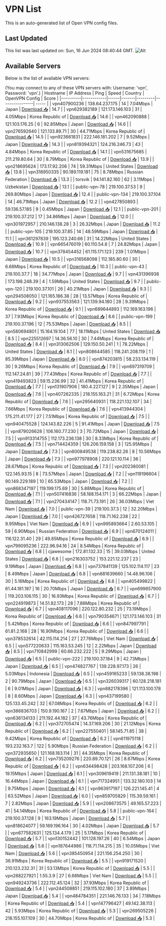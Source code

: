 # VPN List

This is an auto-generated list of Open VPN config files.

## Last Updated

This list was last updated on: Sun, 16 Jun 2024 08:40:44 GMT.
![Alt](https://repobeats.axiom.co/api/embed/186b98318ef1479477931607c1ad7d823f12451f.svg "Repobeats analytics image")

## Available Servers

Below is the list of available VPN servers:

(You may connect to any of these VPN servers with: Username: 'vpn', Password: 'vpn'.)
| Hostname | IP Address | Ping | Speed | Country | OpenVPN Config | Score |
|----------|------------|------|-------|---------|----------------| ----- |
| vpn407900236 | 138.64.237.175 | 14 | 7.04Mbps | Japan | [Download 📥](./configs/server_0_JP.ovpn) | 14.7 |
| vpn629382189 | 121.173.146.103 | 31 | 4.05Mbps | Korea Republic of | [Download 📥](./configs/server_1_KR.ovpn) | 14.6 |
| vpn462090888 | 121.103.176.25 | 6 | 92.85Mbps | Japan | [Download 📥](./configs/server_2_JP.ovpn) | 14.6 |
| vpn276592640 | 121.133.89.71 | 30 | 44.71Mbps | Korea Republic of | [Download 📥](./configs/server_3_KR.ovpn) | 14.5 |
| vpn923661831 | 222.146.181.202 | 7 | 9.52Mbps | Japan | [Download 📥](./configs/server_4_JP.ovpn) | 14.3 |
| vpn819394321 | 124.216.246.73 | 43 | 4.84Mbps | Korea Republic of | [Download 📥](./configs/server_5_KR.ovpn) | 14.1 |
| vpn531675685 | 211.219.80.64 | 30 | 8.79Mbps | Korea Republic of | [Download 📥](./configs/server_6_KR.ovpn) | 13.9 |
| vpn218695624 | 173.17.92.206 | 74 | 59.31Mbps | United States | [Download 📥](./configs/server_7_US.ovpn) | 13.8 |
| vpn318950335 | 90.189.119.181 | 75 | 8.78Mbps | Russian Federation | [Download 📥](./configs/server_8_RU.ovpn) | 13.3 |
| torsvik | 94.141.82.160 | 62 | 3.11Mbps | Uzbekistan | [Download 📥](./configs/server_9_UZ.ovpn) | 13.1 |
| public-vpn-78 | 219.100.37.53 | 9 | 269.80Mbps | Japan | [Download 📥](./configs/server_10_JP.ovpn) | 12.4 |
| public-vpn-134 | 219.100.37.104 | 14 | 46.71Mbps | Japan | [Download 📥](./configs/server_11_JP.ovpn) | 12.2 |
| vpn427850893 | 59.136.57.185 | 9 | 0.45Mbps | Japan | [Download 📥](./configs/server_12_JP.ovpn) | 12.1 |
| public-vpn-201 | 219.100.37.212 | 17 | 34.86Mbps | Japan | [Download 📥](./configs/server_13_JP.ovpn) | 12.0 |
| vpn301972957 | 210.146.138.28 | 3 | 26.32Mbps | Japan | [Download 📥](./configs/server_14_JP.ovpn) | 11.2 |
| public-vpn-105 | 219.100.37.85 | 14 | 48.59Mbps | Japan | [Download 📥](./configs/server_15_JP.ovpn) | 11.1 |
| vpn361297839 | 195.123.240.66 | 31 | 14.22Mbps | United States | [Download 📥](./configs/server_16_US.ovpn) | 10.9 |
| vpn665476019 | 60.110.54.8 | 7 | 24.82Mbps | Japan | [Download 📥](./configs/server_17_JP.ovpn) | 10.7 |
| vpn378454452 | 61.115.171.123 | 239 | 1.01Mbps | Japan | [Download 📥](./configs/server_18_JP.ovpn) | 10.5 |
| vpn316568098 | 112.185.80.60 | 30 | 6.68Mbps | Korea Republic of | [Download 📥](./configs/server_19_KR.ovpn) | 10.3 |
| public-vpn-43 | 219.100.37.7 | 18 | 34.77Mbps | Japan | [Download 📥](./configs/server_20_JP.ovpn) | 9.7 |
| vpn431396938 | 173.198.248.39 | 4 | 1.59Mbps | United States | [Download 📥](./configs/server_21_US.ovpn) | 9.7 |
| public-vpn-120 | 219.100.37.101 | 26 | 40.21Mbps | Japan | [Download 📥](./configs/server_22_JP.ovpn) | 9.3 |
| vpn294508050 | 121.165.186.38 | 28 | 13.57Mbps | Korea Republic of | [Download 📥](./configs/server_23_KR.ovpn) | 9.2 |
| vpn937553563 | 121.139.94.180 | 28 | 9.39Mbps | Korea Republic of | [Download 📥](./configs/server_24_KR.ovpn) | 9.1 |
| vpn689644893 | 112.169.163.196 | 37 | 7.93Mbps | Korea Republic of | [Download 📥](./configs/server_25_KR.ovpn) | 8.6 |
| public-vpn-199 | 219.100.37.196 | 12 | 75.53Mbps | Japan | [Download 📥](./configs/server_26_JP.ovpn) | 8.5 |
| vpn580694801 | 15.164.19.104 | 77 | 18.11Mbps | United States | [Download 📥](./configs/server_27_US.ovpn) | 8.5 |
| vpn225512697 | 14.36.56.10 | 30 | 7.44Mbps | Korea Republic of | [Download 📥](./configs/server_28_KR.ovpn) | 8.4 |
| vpn313062506 | 129.150.50.241 | 1 | 78.22Mbps | United States | [Download 📥](./configs/server_29_US.ovpn) | 8.1 |
| vpn808644585 | 118.241.208.119 | 1 | 85.39Mbps | Japan | [Download 📥](./configs/server_30_JP.ovpn) | 8.0 |
| vpn874203815 | 58.233.134.119 | 30 | 9.26Mbps | Korea Republic of | [Download 📥](./configs/server_31_KR.ovpn) | 7.9 |
| vpn697319709 | 112.147.24.81 | 39 | 77.43Mbps | Korea Republic of | [Download 📥](./configs/server_32_KR.ovpn) | 7.7 |
| vpn419493823 | 59.15.236.99 | 32 | 41.41Mbps | Korea Republic of | [Download 📥](./configs/server_33_KR.ovpn) | 7.7 |
| vpn131907906 | 180.4.227.127 | 9 | 2.35Mbps | Japan | [Download 📥](./configs/server_34_JP.ovpn) | 7.6 |
| vpn407262335 | 218.155.163.21 | 31 | 6.72Mbps | Korea Republic of | [Download 📥](./configs/server_35_KR.ovpn) | 7.6 |
| vpn295640931 | 118.221.132.107 | 34 | 7.66Mbps | Korea Republic of | [Download 📥](./configs/server_36_KR.ovpn) | 7.6 |
| vpn413944304 | 175.211.41.177 | 27 | 7.51Mbps | Korea Republic of | [Download 📥](./configs/server_37_KR.ovpn) | 7.5 |
| vpn940475528 | 124.143.82.226 | 5 | 91.41Mbps | Japan | [Download 📥](./configs/server_38_JP.ovpn) | 7.5 |
| vpn879026628 | 106.160.77.230 | 3 | 70.72Mbps | Japan | [Download 📥](./configs/server_39_JP.ovpn) | 7.5 |
| vpn913314755 | 112.173.236.138 | 30 | 8.33Mbps | Korea Republic of | [Download 📥](./configs/server_40_KR.ovpn) | 7.5 |
| vpn714424359 | 126.206.159.158 | 3 | 125.95Mbps | Japan | [Download 📥](./configs/server_41_JP.ovpn) | 7.3 |
| vpn600849538 | 119.238.82.26 | 8 | 10.56Mbps | Japan | [Download 📥](./configs/server_42_JP.ovpn) | 7.3 |
| vpn977978908 | 220.121.10.114 | 36 | 28.67Mbps | Korea Republic of | [Download 📥](./configs/server_43_KR.ovpn) | 7.3 |
| vpn202380081 | 122.145.93.15 | 8 | 73.57Mbps | Japan | [Download 📥](./configs/server_44_JP.ovpn) | 7.2 |
| vpn119196604 | 90.149.229.189 | 10 | 65.53Mbps | Japan | [Download 📥](./configs/server_45_JP.ovpn) | 7.2 |
| vpn868347197 | 119.199.175.69 | 30 | 5.88Mbps | Korea Republic of | [Download 📥](./configs/server_46_KR.ovpn) | 7.1 |
| vpn507416836 | 58.188.154.171 | 3 | 66.22Mbps | Japan | [Download 📥](./configs/server_47_JP.ovpn) | 7.1 |
| vpn270434147 | 118.71.73.191 | 26 | 36.03Mbps | Viet Nam | [Download 📥](./configs/server_48_VN.ovpn) | 7.0 |
| public-vpn-39 | 219.100.37.3 | 12 | 32.20Mbps | Japan | [Download 📥](./configs/server_49_JP.ovpn) | 7.0 |
| vpn426727658 | 118.71.162.238 | 22 | 9.95Mbps | Viet Nam | [Download 📥](./configs/server_50_VN.ovpn) | 6.9 |
| vpn995893664 | 2.60.53.105 | 59 | 6.90Mbps | Russian Federation | [Download 📥](./configs/server_51_RU.ovpn) | 6.9 |
| vpn670124011 | 116.122.31.40 | 29 | 49.85Mbps | Korea Republic of | [Download 📥](./configs/server_52_KR.ovpn) | 6.9 |
| vpn799095236 | 222.96.94.16 | 24 | 8.54Mbps | Korea Republic of | [Download 📥](./configs/server_53_KR.ovpn) | 6.8 |
| cjawesome | 172.81.132.33 | 15 | 39.03Mbps | United States | [Download 📥](./configs/server_54_US.ovpn) | 6.8 |
| vpn216303752 | 153.221.12.237 | 23 | 9.19Mbps | Japan | [Download 📥](./configs/server_55_JP.ovpn) | 6.8 |
| vpn737841139 | 125.102.114.117 | 23 | 8.49Mbps | Japan | [Download 📥](./configs/server_56_JP.ovpn) | 6.8 |
| vpn881639660 | 14.48.96.106 | 30 | 5.16Mbps | Korea Republic of | [Download 📥](./configs/server_57_KR.ovpn) | 6.8 |
| vpn405499822 | 61.44.181.187 | 16 | 20.70Mbps | Japan | [Download 📥](./configs/server_58_JP.ovpn) | 6.7 |
| vpn699857900 | 119.203.106.115 | 30 | 16.93Mbps | Korea Republic of | [Download 📥](./configs/server_59_KR.ovpn) | 6.7 |
| vpn224919873 | 14.51.82.173 | 28 | 7.86Mbps | Korea Republic of | [Download 📥](./configs/server_60_KR.ovpn) | 6.7 |
| vpn408117096 | 220.122.80.232 | 25 | 73.19Mbps | Korea Republic of | [Download 📥](./configs/server_61_KR.ovpn) | 6.6 |
| vpn790354671 | 121.173.146.103 | 31 | 5.42Mbps | Korea Republic of | [Download 📥](./configs/server_62_KR.ovpn) | 6.6 |
| vpn847997791 | 61.81.2.168 | 28 | 16.90Mbps | Korea Republic of | [Download 📥](./configs/server_63_KR.ovpn) | 6.6 |
| vpn378532614 | 42.115.114.214 | 27 | 27.76Mbps | Viet Nam | [Download 📥](./configs/server_64_VN.ovpn) | 6.5 |
| vpn577220633 | 115.163.53.245 | 12 | 2.22Mbps | Japan | [Download 📥](./configs/server_65_JP.ovpn) | 6.5 |
| vpn710842999 | 60.66.232.222 | 5 | 9.29Mbps | Japan | [Download 📥](./configs/server_66_JP.ovpn) | 6.5 |
| public-vpn-222 | 219.100.37.184 | 9 | 42.73Mbps | Japan | [Download 📥](./configs/server_67_JP.ovpn) | 6.5 |
| vpn474827767 | 139.228.97.173 | 26 | 5.03Mbps | Indonesia | [Download 📥](./configs/server_68_ID.ovpn) | 6.5 |
| vpn459165233 | 59.138.38.198 | 2 | 90.79Mbps | Japan | [Download 📥](./configs/server_69_JP.ovpn) | 6.5 |
| vpn326039317 | 60.128.218.181 | 6 | 9.01Mbps | Japan | [Download 📥](./configs/server_70_JP.ovpn) | 6.3 |
| vpn882178396 | 121.113.100.178 | 8 | 8.60Mbps | Japan | [Download 📥](./configs/server_71_JP.ovpn) | 6.3 |
| vpn437199580 | 125.133.45.242 | 32 | 67.08Mbps | Korea Republic of | [Download 📥](./configs/server_72_KR.ovpn) | 6.2 |
| vpn386836703 | 150.9.190.167 | 2 | 7.67Mbps | Japan | [Download 📥](./configs/server_73_JP.ovpn) | 6.2 |
| vpn636134133 | 211.192.44.182 | 37 | 43.76Mbps | Korea Republic of | [Download 📥](./configs/server_74_KR.ovpn) | 6.2 |
| vpn372705474 | 14.37.169.206 | 30 | 21.12Mbps | Korea Republic of | [Download 📥](./configs/server_75_KR.ovpn) | 6.2 |
| vpn227550401 | 58.145.71.85 | 38 | 9.42Mbps | Korea Republic of | [Download 📥](./configs/server_76_KR.ovpn) | 6.2 |
| vpn611975118 | 193.232.163.7 | 122 | 5.90Mbps | Russian Federation | [Download 📥](./configs/server_77_RU.ovpn) | 6.2 |
| vpn372935650 | 121.168.183.114 | 31 | 44.35Mbps | Korea Republic of | [Download 📥](./configs/server_78_KR.ovpn) | 6.2 |
| vpn735209276 | 220.89.70.121 | 26 | 8.67Mbps | Korea Republic of | [Download 📥](./configs/server_79_KR.ovpn) | 6.2 |
| vpn634498428 | 203.168.107.206 | 6 | 19.15Mbps | Japan | [Download 📥](./configs/server_80_JP.ovpn) | 6.1 |
| vpn309619419 | 211.131.38.181 | 10 | 16.44Mbps | Japan | [Download 📥](./configs/server_81_JP.ovpn) | 6.1 |
| vpn717324951 | 133.32.180.103 | 14 | 9.75Mbps | Japan | [Download 📥](./configs/server_82_JP.ovpn) | 6.1 |
| vpn963917197 | 126.221.145.41 | 4 | 63.52Mbps | Japan | [Download 📥](./configs/server_83_JP.ovpn) | 6.0 |
| vpn859705829 | 115.39.59.161 | 7 | 2.82Mbps | Japan | [Download 📥](./configs/server_84_JP.ovpn) | 5.9 |
| vpn208673575 | 49.165.57.223 | 41 | 54.14Mbps | Korea Republic of | [Download 📥](./configs/server_85_KR.ovpn) | 5.8 |
| public-vpn-164 | 219.100.37.128 | 9 | 163.19Mbps | Japan | [Download 📥](./configs/server_86_JP.ovpn) | 5.7 |
| vpn818624077 | 59.169.196.164 | 30 | 4.02Mbps | Japan | [Download 📥](./configs/server_87_JP.ovpn) | 5.7 |
| vpn677582631 | 125.134.4.179 | 25 | 5.17Mbps | Korea Republic of | [Download 📥](./configs/server_88_KR.ovpn) | 5.7 |
| vpn130152442 | 101.128.197.26 | 40 | 6.54Mbps | Japan | [Download 📥](./configs/server_89_JP.ovpn) | 5.6 |
| vpn187644986 | 118.71.114.215 | 35 | 10.05Mbps | Viet Nam | [Download 📥](./configs/server_90_VN.ovpn) | 5.6 |
| vpn385450954 | 221.156.254.250 | 30 | 36.91Mbps | Korea Republic of | [Download 📥](./configs/server_91_KR.ovpn) | 5.5 |
| vpn919171520 | 210.123.232.31 | 31 | 53.13Mbps | Korea Republic of | [Download 📥](./configs/server_92_KR.ovpn) | 5.5 |
| vpn288227921 | 1.55.3.9 | 27 | 6.68Mbps | Viet Nam | [Download 📥](./configs/server_93_VN.ovpn) | 5.5 |
| vpn949243736 | 222.112.45.124 | 32 | 37.93Mbps | Korea Republic of | [Download 📥](./configs/server_94_KR.ovpn) | 5.4 |
| vpn244508851 | 219.115.102.180 | 37 | 3.89Mbps | Japan | [Download 📥](./configs/server_95_JP.ovpn) | 5.4 |
| vpn484784351 | 221.146.76.133 | 34 | 7.18Mbps | Korea Republic of | [Download 📥](./configs/server_96_KR.ovpn) | 5.4 |
| vpn147796427 | 49.142.38.113 | 42 | 5.93Mbps | Korea Republic of | [Download 📥](./configs/server_97_KR.ovpn) | 5.3 |
| vpn269505226 | 218.155.107.109 | 30 | 44.70Mbps | Korea Republic of | [Download 📥](./configs/server_98_KR.ovpn) | 5.3 |
